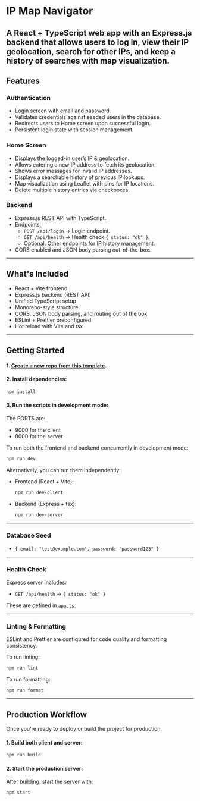# IP Map Navigator
A React + TypeScript web app with an Express.js backend that allows users to log in, view their IP geolocation, search for other IPs, and keep a history of searches with map visualization.
---
## Features

### Authentication
- Login screen with email and password.
- Validates credentials against seeded users in the database.
- Redirects users to Home screen upon successful login.
- Persistent login state with session management.

### Home Screen
- Displays the logged-in user’s IP & geolocation.
- Allows entering a new IP address to fetch its geolocation.
- Shows error messages for invalid IP addresses.
- Displays a searchable history of previous IP lookups.
- Map visualization using Leaflet with pins for IP locations.
- Delete multiple history entries via checkboxes.

### Backend
- Express.js REST API with TypeScript.
- Endpoints:
  - `POST /api/login` → Login endpoint.
  - `GET /api/health` → Health check `{ status: "ok" }`.
  - Optional: Other endpoints for IP history management.
- CORS enabled and JSON body parsing out-of-the-box.

---

## What's Included

- React + Vite frontend
- Express.js backend (REST API)
- Unified TypeScript setup
- Monorepo-style structure
- CORS, JSON body parsing, and routing out of the box
- ESLint + Prettier preconfigured
- Hot reload with Vite and tsx

---

## Getting Started

#### 1. [Create a new repo from this template](https://docs.github.com/en/repositories/creating-and-managing-repositories/creating-a-repository-from-a-template).

#### 2. Install dependencies:

```bash
npm install
```

#### 3. Run the scripts in development mode:

The PORTS are:

- 9000 for the client
- 8000 for the server

To run both the frontend and backend concurrently in development mode:

```bash
npm run dev
```

Alternatively, you can run them independently:

- Frontend (React + Vite):
  ```bash
  npm run dev-client
  ```
- Backend (Express + tsx):
  ```bash
  npm run dev-server
  ```

---

### Database Seed

- `{ email: "test@example.com", password: "password123" }` 
---

### Health Check

Express server includes:

- `GET /api/health` → `{ status: "ok" }`

These are defined in [`app.ts`](./src/server/app.ts).

---

### Linting & Formatting

ESLint and Prettier are configured for code quality and formatting consistency.

To run linting:

```bash
npm run lint
```

To run formatting:

```bash
npm run format
```

---

## Production Workflow

Once you're ready to deploy or build the project for production:

#### 1. Build both client and server:

```bash
npm run build
```

#### 2. Start the production server:

After building, start the server with:

```bash
npm start
```

